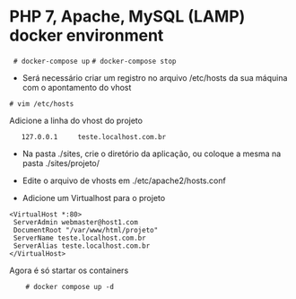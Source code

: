 # PHP 7, Apache, MySQL (LAMP) docker environment

 ``` # docker-compose up```
 ``` # docker-compose stop ```

 * Será necessário criar um registro no arquivo /etc/hosts da sua máquina com o apontamento do vhost

 ```
 # vim /etc/hosts
 ```

 Adicione a linha do vhost do projeto 

 ```
 	127.0.0.1     teste.localhost.com.br
 ```

 * Na pasta ./sites, crie o diretório da aplicação, ou coloque a mesma na pasta ./sites/projeto/

 * Edite o arquivo de vhosts em ./etc/apache2/hosts.conf

 * Adicione um Virtualhost para o projeto 

 ```
 <VirtualHost *:80>
  ServerAdmin webmaster@host1.com
  DocumentRoot "/var/www/html/projeto"
  ServerName teste.localhost.com.br
  ServerAlias teste.localhost.com.br
</VirtualHost>

 ```

 Agora é só startar os containers
 
```
	# docker compose up -d 
```